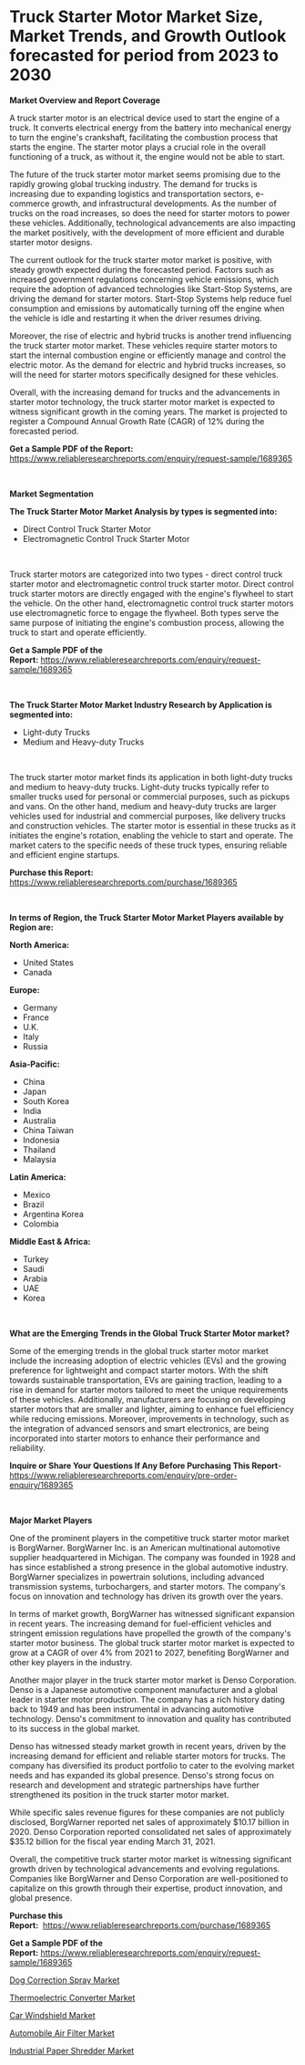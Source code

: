 <p><h1>Truck Starter Motor Market Size, Market Trends, and Growth Outlook forecasted for period from 2023 to 2030</h1></p><p><strong>Market Overview and Report Coverage</strong></p>
<p><p>A truck starter motor is an electrical device used to start the engine of a truck. It converts electrical energy from the battery into mechanical energy to turn the engine's crankshaft, facilitating the combustion process that starts the engine. The starter motor plays a crucial role in the overall functioning of a truck, as without it, the engine would not be able to start.</p><p>The future of the truck starter motor market seems promising due to the rapidly growing global trucking industry. The demand for trucks is increasing due to expanding logistics and transportation sectors, e-commerce growth, and infrastructural developments. As the number of trucks on the road increases, so does the need for starter motors to power these vehicles. Additionally, technological advancements are also impacting the market positively, with the development of more efficient and durable starter motor designs.</p><p>The current outlook for the truck starter motor market is positive, with steady growth expected during the forecasted period. Factors such as increased government regulations concerning vehicle emissions, which require the adoption of advanced technologies like Start-Stop Systems, are driving the demand for starter motors. Start-Stop Systems help reduce fuel consumption and emissions by automatically turning off the engine when the vehicle is idle and restarting it when the driver resumes driving.</p><p>Moreover, the rise of electric and hybrid trucks is another trend influencing the truck starter motor market. These vehicles require starter motors to start the internal combustion engine or efficiently manage and control the electric motor. As the demand for electric and hybrid trucks increases, so will the need for starter motors specifically designed for these vehicles.</p><p>Overall, with the increasing demand for trucks and the advancements in starter motor technology, the truck starter motor market is expected to witness significant growth in the coming years. The market is projected to register a Compound Annual Growth Rate (CAGR) of 12% during the forecasted period.</p></p>
<p><strong>Get a Sample PDF of the Report:</strong> <a href="https://www.reliableresearchreports.com/enquiry/request-sample/1689365">https://www.reliableresearchreports.com/enquiry/request-sample/1689365</a></p>
<p>&nbsp;</p>
<p><strong>Market Segmentation</strong></p>
<p><strong>The Truck Starter Motor Market Analysis by types is segmented into:</strong></p>
<p><ul><li>Direct Control Truck Starter Motor</li><li>Electromagnetic Control Truck Starter Motor</li></ul></p>
<p>&nbsp;</p>
<p><p>Truck starter motors are categorized into two types - direct control truck starter motor and electromagnetic control truck starter motor. Direct control truck starter motors are directly engaged with the engine's flywheel to start the vehicle. On the other hand, electromagnetic control truck starter motors use electromagnetic force to engage the flywheel. Both types serve the same purpose of initiating the engine's combustion process, allowing the truck to start and operate efficiently.</p></p>
<p><strong>Get a Sample PDF of the Report:</strong>&nbsp;<a href="https://www.reliableresearchreports.com/enquiry/request-sample/1689365">https://www.reliableresearchreports.com/enquiry/request-sample/1689365</a></p>
<p>&nbsp;</p>
<p><strong>The Truck Starter Motor Market Industry Research by Application is segmented into:</strong></p>
<p><ul><li>Light-duty Trucks</li><li>Medium and Heavy-duty Trucks</li></ul></p>
<p>&nbsp;</p>
<p><p>The truck starter motor market finds its application in both light-duty trucks and medium to heavy-duty trucks. Light-duty trucks typically refer to smaller trucks used for personal or commercial purposes, such as pickups and vans. On the other hand, medium and heavy-duty trucks are larger vehicles used for industrial and commercial purposes, like delivery trucks and construction vehicles. The starter motor is essential in these trucks as it initiates the engine's rotation, enabling the vehicle to start and operate. The market caters to the specific needs of these truck types, ensuring reliable and efficient engine startups.</p></p>
<p><strong>Purchase this Report:</strong>&nbsp; <a href="https://www.reliableresearchreports.com/purchase/1689365">https://www.reliableresearchreports.com/purchase/1689365</a></p>
<p>&nbsp;</p>
<p><strong>In terms of Region, the Truck Starter Motor Market Players available by Region are:</strong></p>
<p>
    <p> <strong> North America: </strong>
        <ul>
            <li>United States</li>
            <li>Canada</li>
        </ul>
        </p> 
    <p> <strong> Europe: </strong>
        <ul>
            <li>Germany</li>
            <li>France</li>
            <li>U.K.</li>
            <li>Italy</li>
            <li>Russia</li>
        </ul>
        </p> 
    <p> <strong> Asia-Pacific: </strong>
        <ul>
            <li>China</li>
            <li>Japan</li>
            <li>South Korea</li>
            <li>India</li>
            <li>Australia</li>
            <li>China Taiwan</li>
            <li>Indonesia</li>
            <li>Thailand</li>
            <li>Malaysia</li>
        </ul>
        </p> 
    <p> <strong> Latin America: </strong>
        <ul>
            <li>Mexico</li>
            <li>Brazil</li>
            <li>Argentina Korea</li>
            <li>Colombia</li>
        </ul>
        </p> 
    <p> <strong> Middle East & Africa: </strong>
        <ul>
            <li>Turkey</li>
            <li>Saudi</li>
            <li>Arabia</li>
            <li>UAE</li>
            <li>Korea</li>
        </ul>
    </p>
    </p>
<p>&nbsp;</p>
<p><strong>What are the Emerging Trends in the Global Truck Starter Motor market?</strong></p>
<p><p>Some of the emerging trends in the global truck starter motor market include the increasing adoption of electric vehicles (EVs) and the growing preference for lightweight and compact starter motors. With the shift towards sustainable transportation, EVs are gaining traction, leading to a rise in demand for starter motors tailored to meet the unique requirements of these vehicles. Additionally, manufacturers are focusing on developing starter motors that are smaller and lighter, aiming to enhance fuel efficiency while reducing emissions. Moreover, improvements in technology, such as the integration of advanced sensors and smart electronics, are being incorporated into starter motors to enhance their performance and reliability.</p></p>
<p><strong>Inquire or Share Your Questions If Any Before Purchasing This Report</strong>- <a href="https://www.reliableresearchreports.com/enquiry/pre-order-enquiry/1689365">https://www.reliableresearchreports.com/enquiry/pre-order-enquiry/1689365</a></p>
<p>&nbsp;</p>
<p><strong>Major Market Players</strong></p>
<p><p>One of the prominent players in the competitive truck starter motor market is BorgWarner. BorgWarner Inc. is an American multinational automotive supplier headquartered in Michigan. The company was founded in 1928 and has since established a strong presence in the global automotive industry. BorgWarner specializes in powertrain solutions, including advanced transmission systems, turbochargers, and starter motors. The company's focus on innovation and technology has driven its growth over the years.</p><p>In terms of market growth, BorgWarner has witnessed significant expansion in recent years. The increasing demand for fuel-efficient vehicles and stringent emission regulations have propelled the growth of the company's starter motor business. The global truck starter motor market is expected to grow at a CAGR of over 4% from 2021 to 2027, benefiting BorgWarner and other key players in the industry.</p><p>Another major player in the truck starter motor market is Denso Corporation. Denso is a Japanese automotive component manufacturer and a global leader in starter motor production. The company has a rich history dating back to 1949 and has been instrumental in advancing automotive technology. Denso's commitment to innovation and quality has contributed to its success in the global market.</p><p>Denso has witnessed steady market growth in recent years, driven by the increasing demand for efficient and reliable starter motors for trucks. The company has diversified its product portfolio to cater to the evolving market needs and has expanded its global presence. Denso's strong focus on research and development and strategic partnerships have further strengthened its position in the truck starter motor market.</p><p>While specific sales revenue figures for these companies are not publicly disclosed, BorgWarner reported net sales of approximately $10.17 billion in 2020. Denso Corporation reported consolidated net sales of approximately $35.12 billion for the fiscal year ending March 31, 2021.</p><p>Overall, the competitive truck starter motor market is witnessing significant growth driven by technological advancements and evolving regulations. Companies like BorgWarner and Denso Corporation are well-positioned to capitalize on this growth through their expertise, product innovation, and global presence.</p></p>
<p><strong>Purchase this Report:</strong>&nbsp;&nbsp;<a href="https://www.reliableresearchreports.com/purchase/1689365">https://www.reliableresearchreports.com/purchase/1689365</a></p>
<p></p>
<p><strong>Get a Sample PDF of the Report:</strong>&nbsp;<a href="https://www.reliableresearchreports.com/enquiry/request-sample/1689365">https://www.reliableresearchreports.com/enquiry/request-sample/1689365</a></p>
<p><p><a href="https://medium.com/@orinsmitham1985/dog-correction-spray-market-insights-into-market-cagr-market-trends-and-growth-strategies-4f59a166e27f">Dog Correction Spray Market</a></p><p><a href="https://www.linkedin.com/pulse/thermoelectric-converter-market-size-2023-2030-global-industrial-pdeke/">Thermoelectric Converter Market</a></p><p><a href="https://github.com/amonskiyk/Market-Research-Report-List-1/blob/main/car-windshield-market.md">Car Windshield Market</a></p><p><a href="https://github.com/JameTravis/Market-Research-Report-List-2/blob/main/automobile-air-filter-market.md">Automobile Air Filter Market</a></p><p><a href="https://www.linkedin.com/pulse/industrial-paper-shredder-market-size-growth-forecast-from-suize/">Industrial Paper Shredder Market</a></p></p>